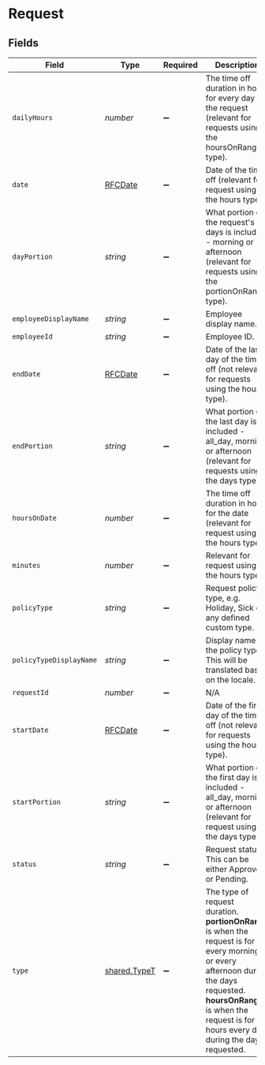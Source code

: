 # Request


## Fields

| Field                                                                                                                                                                                                                                          | Type                                                                                                                                                                                                                                           | Required                                                                                                                                                                                                                                       | Description                                                                                                                                                                                                                                    |
| ---------------------------------------------------------------------------------------------------------------------------------------------------------------------------------------------------------------------------------------------- | ---------------------------------------------------------------------------------------------------------------------------------------------------------------------------------------------------------------------------------------------- | ---------------------------------------------------------------------------------------------------------------------------------------------------------------------------------------------------------------------------------------------- | ---------------------------------------------------------------------------------------------------------------------------------------------------------------------------------------------------------------------------------------------- |
| `dailyHours`                                                                                                                                                                                                                                   | *number*                                                                                                                                                                                                                                       | :heavy_minus_sign:                                                                                                                                                                                                                             | The time off duration in hours for every day in the request (relevant for requests using the hoursOnRange type).                                                                                                                               |
| `date`                                                                                                                                                                                                                                         | [RFCDate](../../../types/rfcdate.md)                                                                                                                                                                                                           | :heavy_minus_sign:                                                                                                                                                                                                                             | Date of the time off (relevant for request using the hours type)                                                                                                                                                                               |
| `dayPortion`                                                                                                                                                                                                                                   | *string*                                                                                                                                                                                                                                       | :heavy_minus_sign:                                                                                                                                                                                                                             | What portion of the request's days is included - morning or afternoon (relevant for requests using the portionOnRange type).                                                                                                                   |
| `employeeDisplayName`                                                                                                                                                                                                                          | *string*                                                                                                                                                                                                                                       | :heavy_minus_sign:                                                                                                                                                                                                                             | Employee display name.                                                                                                                                                                                                                         |
| `employeeId`                                                                                                                                                                                                                                   | *string*                                                                                                                                                                                                                                       | :heavy_minus_sign:                                                                                                                                                                                                                             | Employee ID.                                                                                                                                                                                                                                   |
| `endDate`                                                                                                                                                                                                                                      | [RFCDate](../../../types/rfcdate.md)                                                                                                                                                                                                           | :heavy_minus_sign:                                                                                                                                                                                                                             | Date of the last day of the time off (not relevant for requests using the hours type).                                                                                                                                                         |
| `endPortion`                                                                                                                                                                                                                                   | *string*                                                                                                                                                                                                                                       | :heavy_minus_sign:                                                                                                                                                                                                                             | What portion of the last day is included - all_day, morning or afternoon (relevant for requests using the days type).                                                                                                                          |
| `hoursOnDate`                                                                                                                                                                                                                                  | *number*                                                                                                                                                                                                                                       | :heavy_minus_sign:                                                                                                                                                                                                                             | The time off duration in hours for the date (relevant for request using the hours type).                                                                                                                                                       |
| `minutes`                                                                                                                                                                                                                                      | *number*                                                                                                                                                                                                                                       | :heavy_minus_sign:                                                                                                                                                                                                                             | Relevant for request using the hours type.                                                                                                                                                                                                     |
| `policyType`                                                                                                                                                                                                                                   | *string*                                                                                                                                                                                                                                       | :heavy_minus_sign:                                                                                                                                                                                                                             | Request policy type, e.g. Holiday, Sick or any defined custom type.                                                                                                                                                                            |
| `policyTypeDisplayName`                                                                                                                                                                                                                        | *string*                                                                                                                                                                                                                                       | :heavy_minus_sign:                                                                                                                                                                                                                             | Display name for the policy type. This will be translated based on the locale.                                                                                                                                                                 |
| `requestId`                                                                                                                                                                                                                                    | *number*                                                                                                                                                                                                                                       | :heavy_minus_sign:                                                                                                                                                                                                                             | N/A                                                                                                                                                                                                                                            |
| `startDate`                                                                                                                                                                                                                                    | [RFCDate](../../../types/rfcdate.md)                                                                                                                                                                                                           | :heavy_minus_sign:                                                                                                                                                                                                                             | Date of the first day of the time off (not relevant for requests using the hours type).                                                                                                                                                        |
| `startPortion`                                                                                                                                                                                                                                 | *string*                                                                                                                                                                                                                                       | :heavy_minus_sign:                                                                                                                                                                                                                             | What portion of the first day is included - all_day, morning or afternoon (relevant for request using the days type).                                                                                                                          |
| `status`                                                                                                                                                                                                                                       | *string*                                                                                                                                                                                                                                       | :heavy_minus_sign:                                                                                                                                                                                                                             | Request status. This can be either Approved or Pending.                                                                                                                                                                                        |
| `type`                                                                                                                                                                                                                                         | [shared.TypeT](../../../sdk/models/shared/typet.md)                                                                                                                                                                                            | :heavy_minus_sign:                                                                                                                                                                                                                             | The type of request duration.<br> <b>portionOnRange</b> is when the request is for every morning or every afternoon during the days requested.<br> <b>hoursOnRange</b> is when the request is for X hours every day during the days requested. |